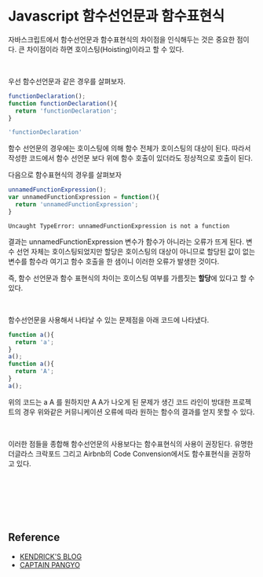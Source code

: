 # Javascript 함수선언문과 함수표현식

자바스크립트에서 함수선언문과 함수표현식의 차이점을 인식해두는 것은 중요한 점이다.
큰 차이점이라 하면 호이스팅(Hoisting)이라고 할 수 있다.

<br/>

우선 함수선언문과 같은 경우를 살펴보자.

```javascript
functionDeclaration();
function functionDeclaration(){
  return 'functionDeclaration';
}
```

```javascript
'functionDeclaration'
```

함수 선언문의 경우에는 호이스팅에 의해 함수 전체가 호이스팅의 대상이 된다.
따라서 작성한 코드에서 함수 선언문 보다 위에 함수 호출이 있더라도 정상적으로 호출이 된다.

다음으로 함수표현식의 경우를 살펴보자

```javascript
unnamedFunctionExpression();
var unnamedFunctionExpression = function(){
  return 'unnamedFunctionExpression';
}
```

```
Uncaught TypeError: unnamedFunctionExpression is not a function
```

결과는 unnamedFunctionExpression 변수가 함수가 아니라는 오류가 뜨게 된다.
변수 선언 자체는 호이스팅되었지만 할당은 호이스팅의 대상이 아니므로 할당된 값이 없는 변수를 함수라 여기고 함수 호출을 한 샘이니 이러한 오류가 발생한 것이다.

즉, 함수 선언문과 함수 표현식의 차이는 호이스팅 여부를 가름짓는 **할당**에 있다고 할 수 있다.

<br/>

함수선언문을 사용해서 나타날 수 있는 문제점을 아래 코드에 나타냈다.

```javascript
function a(){
  return 'a';
}
a();
function a(){
  return 'A';
}
a();
```

위의 코드는 a A 를 원하지만 A A가 나오게 된 문제가 생긴 코드 라인이 방대한 프로젝트의 경우 위와같은 커뮤니케이션 오류에 따라 원하는 함수의 결과를 얻지 못할 수 있다.

<br/>

이러한 점들을 종합해 함수선언문의 사용보다는 함수표현식의 사용이 권장된다.
유명한 더글라스 크락포드 그리고 Airbnb의 Code Convension에서도 함수표현식을 권장하고 있다.

<br/><br/><br/><br/><br/>

## Reference

- [KENDRICK'S BLOG](http://blog.sonim1.com/142)
- [CAPTAIN PANGYO](https://joshua1988.github.io/web-development/javascript/function-expressions-vs-declarations/#%ED%95%A8%EC%88%98-%EC%84%A0%EC%96%B8%EC%8B%9D---function-declarations)